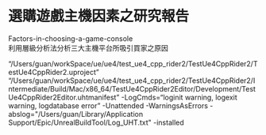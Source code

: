 # 選購遊戲主機因素之研究報告
Factors-in-choosing-a-game-console  
利用層級分析法分析三大主機平台所吸引買家之原因

“/Users/guan/workSpace/ue/ue4/test_ue4_cpp_rider2/TestUe4CppRider2/TestUe4CppRider2.uproject” “/Users/guan/workSpace/ue/ue4/test_ue4_cpp_rider2/TestUe4CppRider2/Intermediate/Build/Mac/x86_64/TestUe4CppRider2Editor/Development/TestUe4CppRider2Editor.uhtmanifest” -LogCmds=“loginit warning, logexit warning, logdatabase error” -Unattended -WarningsAsErrors -abslog="/Users/guan/Library/Application Support/Epic/UnrealBuildTool/Log_UHT.txt" -installed
